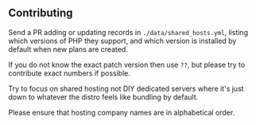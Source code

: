 ## Contributing

Send a PR adding or updating records in `./data/shared_hosts.yml`, listing which versions of PHP they support, and which 
version is installed by default when new plans are created. 

If you do not know the exact patch version then use `??`, but please try to contribute exact numbers if possible.

Try to focus on shared hosting not DIY dedicated servers where it's just down to whatever the distro feels like
bundling by default.

Please ensure that hosting company names are in alphabetical order.
